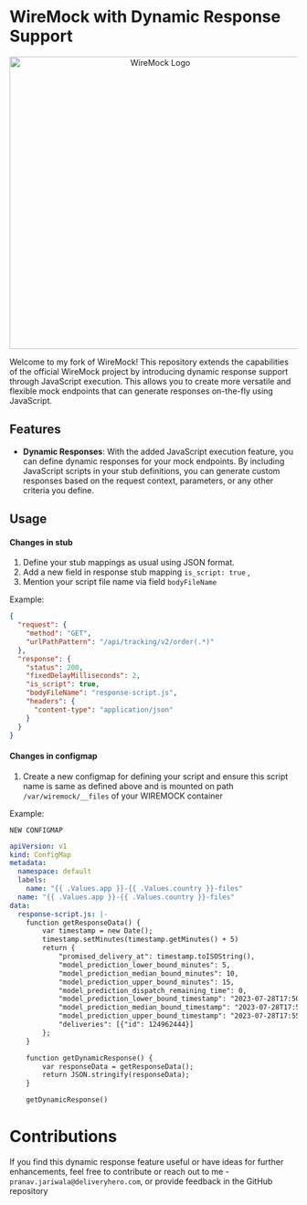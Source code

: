 # WireMock with Dynamic Response Support

<p align="center">
    <a href="https://wiremock.org" target="_blank">
        <img width="512px" src="https://wiremock.org/images/logos/wiremock/logo_wide.svg" alt="WireMock Logo"/>
    </a>
</p>


Welcome to my fork of WireMock! This repository extends the capabilities of the official WireMock project by introducing dynamic response support through JavaScript execution. This allows you to create more versatile and flexible mock endpoints that can generate responses on-the-fly using JavaScript.

## Features

- **Dynamic Responses**: With the added JavaScript execution feature, you can define dynamic responses for your mock endpoints. By including JavaScript scripts in your stub definitions, you can generate custom responses based on the request context, parameters, or any other criteria you define.


## Usage

#### Changes in stub

   1. Define your stub mappings as usual using JSON format.
   2. Add a new field in response stub mapping `is_script: true` , 
   3. Mention your script file name via field `bodyFileName`

Example:

```json
{
  "request": {
    "method": "GET",
    "urlPathPattern": "/api/tracking/v2/order(.*)"
  },
  "response": {
    "status": 200,
    "fixedDelayMilliseconds": 2,
    "is_script": true,
    "bodyFileName": "response-script.js",
    "headers": {
      "content-type": "application/json"
    }
  }
}
```

#### Changes in configmap 

1. Create a new configmap for defining your script and ensure this script name is same as defined above and is mounted on path `/var/wiremock/__files` of your WIREMOCK container

Example:

`NEW CONFIGMAP`

```yaml
apiVersion: v1
kind: ConfigMap
metadata:
  namespace: default
  labels:
    name: "{{ .Values.app }}-{{ .Values.country }}-files"
  name: "{{ .Values.app }}-{{ .Values.country }}-files"
data:
  response-script.js: |-
    function getResponseData() {
        var timestamp = new Date();
        timestamp.setMinutes(timestamp.getMinutes() + 5)
        return {
            "promised_delivery_at": timestamp.toISOString(),
            "model_prediction_lower_bound_minutes": 5,
            "model_prediction_median_bound_minutes": 10,
            "model_prediction_upper_bound_minutes": 15,
            "model_prediction_dispatch_remaining_time": 0,
            "model_prediction_lower_bound_timestamp": "2023-07-28T17:50:00+08:00",
            "model_prediction_median_bound_timestamp": "2023-07-28T17:54:03.898+08:00",
            "model_prediction_upper_bound_timestamp": "2023-07-28T17:55:00+08:00",
            "deliveries": [{"id": 124962444}]
        };
    }

    function getDynamicResponse() {
        var responseData = getResponseData();
        return JSON.stringify(responseData);
    }

    getDynamicResponse()

```

# Contributions

If you find this dynamic response feature useful or have ideas for further enhancements, feel free to contribute or reach out to me - `pranav.jariwala@deliveryhero.com`, or provide feedback in the GitHub repository
